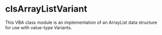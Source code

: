# clsArrayListVariant
This VBA class module is an implementation of an ArrayList data structure for use with value-type Variants.
